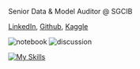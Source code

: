 Senior Data & Model Auditor @ SGCIB 

[LinkedIn][1], [Github][2], [Kaggle][3]

  [1]: https://www.linkedin.com/in/morinlucas/
  [2]: https://github.com/lcrmorin
  [3]: https://www.kaggle.com/lucasmorin

![notebook](https://road-to-kaggle-grandmaster.vercel.app/api/badges/lucasmorin/notebook)
![discussion](https://road-to-kaggle-grandmaster.vercel.app/api/badges/lucasmorin/discussion)

[![My Skills](https://skillicons.dev/icons?i=bash,python,r,tensorflow,raspberrypi)](https://skillicons.dev)
